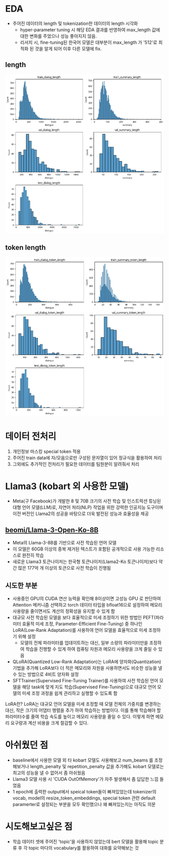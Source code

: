 # EDA
- 주어진 데이터의 length 및 tokenization한 데이터의 length 시각화
    - hyper-parameter tuning 시 해당 EDA 결과를 반영하여 max_length 값에 대한 변화를 주었으나 성능 좋아지지 않음.
    - 리서치 시, fine-tuning된 한국어 모델은 대부분이 max_length 가 '512'로 최적화 된 것을 알게 되어 이후 다른 모델에 fix.
## length
![alt text](./img/eda-length.png)
## token length
![alt text](./img/eda-token-length.png)

# 데이터 전처리
1. 개인정보 마스킹 special token 적용
2. 주어진 train data에 자/모음으로만 구성된 문자열이 있어 정규식을 활용하여 처리
3. 그외에도 추가적인 전처리가 필요한 데이터를 팀원분이 알려줘서 처리

# Llama3 (kobart 외 사용한 모델)
- Meta(구 Facebook)가 개발한 8 및 70B 크기의 사전 학습 및 인스트럭션 튜닝된 대형 언어 모델(LLM)로, 자연어 처리(NLP) 작업을 위한 강력한 인공지능 도구이며 이전 버전인 Llama2의 성공을 바탕으로 더욱 발전된 성능과 효율성을 제공

## [beomi/Llama-3-Open-Ko-8B](https://huggingface.co/beomi/Llama-3-Open-Ko-8B)
- Meta의 Llama-3-8B를 기반으로 사전 학습된 언어 모델
- 이 모델은 60GB 이상의 중복 제거된 텍스트가 포함된 공개적으로 사용 가능한 리소스로 완전히 학습
- 새로운 Llama3 토큰나이저는 한국형 토큰나이저(Llama2-Ko 토큰나이저)보다 약간 많은 177억 개 이상의 토큰으로 사전 학습이 진행됨

## 시도한 부분
- 사용중인 GPU의 CUDA 연산 능력을 확인해 8이상이면 고성능 GPU 로 판단하여 Attention 메커니즘 선택하고 torch 데이터 타입을 bfloat16으로 설정하여 메모리 사용량을 줄이면서도 계산의 정확성을 유지할 수 있게 함 
- 대규모 사전 학습된 모델을 보다 효율적으로 미세 조정하기 위한 방법인 PEFT(파라미터 효율적 미세 조정, Parameter-Efficient Fine-Tuning) 중 하나인 LoRA(Low-Rank Adaptation)를 사용하여 언어 모델을 효율적으로 미세 조정하기 위해 설정
    - 모델의 전체 파라미터를 업데이트하는 대신, 일부 소량의 파라미터만을 조정하여 학습을 진행할 수 있게 하여 컴퓨팅 자원과 메모리 사용량을 크게 줄일 수 있음
- QLoRA(Quantized Low-Rank Adaptation)는 LoRA에 양자화(Quantization) 기법을 추가해 LoRA보다 더 적은 메모리와 자원을 사용하면서도 비슷한 성능을 낼 수 있는 방법으로 4비트 양자화 설정
- SFTTrainer(Supervised Fine-Tuning Trainer)를 사용하여 사전 학습된 언어 모델을 해당 task에 맞게 지도 학습(Supervised Fine-Tuning)으로 대규모 언어 모델의 미세 조정 과정을 쉽게 관리하고 실행할 수 있도록 함

LoRA란?
LoRA는 대규모 언어 모델을 미세 조정할 때 모델 전체의 가중치를 변경하는 대신, 작은 크기의 어댑터 행렬을 추가 하여 학습하는 방법이다. 이를 통해 학습해야 할 파라미터수를 줄여 학습 속도를 높이고 메모리 사용량을 줄일 수 있다. 이렇게 하면 메모리 요구량과 계산 비용을 크게 절감할 수 있다.

# 아쉬웠던 점
- baseline에서 사용한 모델 외 타 kobart 모델도 사용해보고 num_beams 를 조정해보거나 length_penalty 및 repetition_penalty 값을 추가해도 kobart 모델로는 최고의 성능을 낼 수 없어서 좀 아쉬웠음
- Llama3 모델 사용 시 'CUDA OutOfMemory'가 자주 발생해서 좀 답답한 느낌 들었음
- 1 epoch에 출력한 output에서 speical token들이 빠져있었는데 tokenizer의 vocab, model의 resize_token_embeddings, special token 관련 default paramerter로 설정되는 부분을 모두 확인했으나 왜 빠져있는지는 아직도 의문 

# 시도해보고싶은 점
- 학습 데이터 셋에 주어진 'topic'을 사용하지 않았는데 bert 모델을 활용해 topic 분류 후 각 topic 마다의 vocabulary를 활용하여 대화를 요약해보는 것
